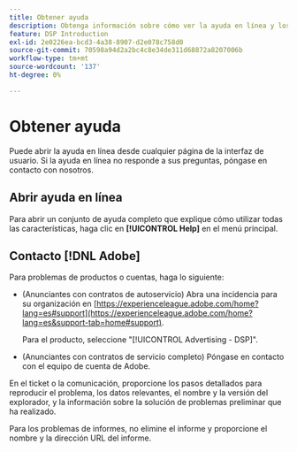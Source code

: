 ```yaml
---
title: Obtener ayuda
description: Obtenga información sobre cómo ver la ayuda en línea y los recursos de la comunidad, y cómo obtener asistencia técnica.
feature: DSP Introduction
exl-id: 2e0226ea-bcd3-4a38-8907-d2e078c758d0
source-git-commit: 70598a94d2a2bc4c8e34de311d68872a8207006b
workflow-type: tm+mt
source-wordcount: '137'
ht-degree: 0%

---
```


# Obtener ayuda

Puede abrir la ayuda en línea desde cualquier página de la interfaz de usuario. Si la ayuda en línea no responde a sus preguntas, póngase en contacto con nosotros.

## Abrir ayuda en línea

Para abrir un conjunto de ayuda completo que explique cómo utilizar todas las características, haga clic en **[!UICONTROL Help]** en el menú principal.

<!--
## Ask the Adobe Advertising community

Look for answers to your questions in the [Adobe Advertising community forums](https://experienceleaguecommunities.adobe.com/t5/adobe-advertising/ct-p/adobe-advertising-cloud-community?profile.language=es).
-->

## Contacto [!DNL Adobe]

Para problemas de productos o cuentas, haga lo siguiente:

* (Anunciantes con contratos de autoservicio) Abra una incidencia para su organización en [https://experienceleague.adobe.com/home?lang=es#support](https://experienceleague.adobe.com/home?lang=es&support-tab=home#support).

  Para el producto, seleccione &quot;[!UICONTROL Advertising - DSP]&quot;.

* (Anunciantes con contratos de servicio completo) Póngase en contacto con el equipo de cuenta de Adobe.

En el ticket o la comunicación, proporcione los pasos detallados para reproducir el problema, los datos relevantes, el nombre y la versión del explorador, y la información sobre la solución de problemas preliminar que ha realizado.

Para los problemas de informes, no elimine el informe y proporcione el nombre y la dirección URL del informe.

